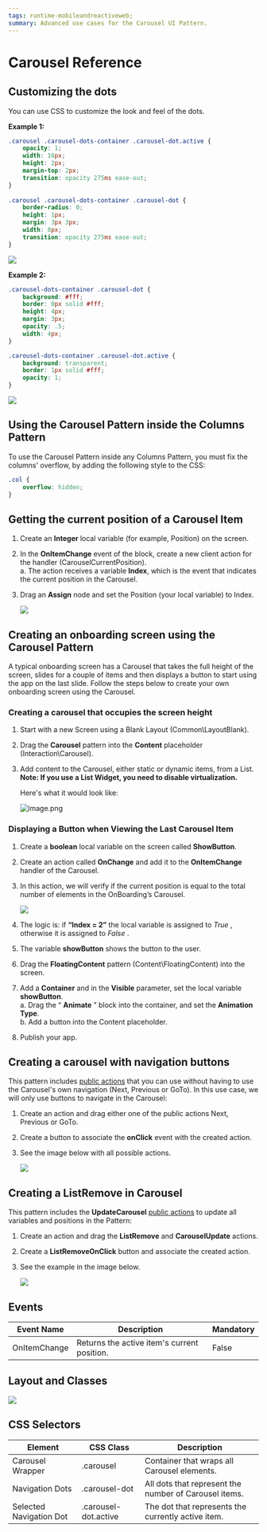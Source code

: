 ```yaml
---
tags: runtime-mobileandreactiveweb;
summary: Advanced use cases for the Carousel UI Pattern. 
---
```


# Carousel Reference

## Customizing the dots

You can use CSS to customize the look and feel of the dots.

**Example 1:**
  
```css
.carousel .carousel-dots-container .carousel-dot.active {
    opacity: 1;
    width: 16px;
    height: 2px;
    margin-top: 2px;
    transition: opacity 275ms ease-out;
}
    
.carousel .carousel-dots-container .carousel-dot {
    border-radius: 0;
    height: 1px;
    margin: 3px 3px;
    width: 8px;
    transition: opacity 275ms ease-out;
}
```

![](images/carousel-1-ss.png)

**Example 2:**
   
```css
.carousel-dots-container .carousel-dot {
    background: #fff;
    border: 0px solid #fff;
    height: 4px;
    margin: 3px;
    opacity: .5;
    width: 4px;
}

.carousel-dots-container .carousel-dot.active {
    background: transparent;
    border: 1px solid #fff;
    opacity: 1;
}
```

![](images/carousel-2-ss.png)

## Using the Carousel Pattern inside the Columns Pattern

To use the Carousel Pattern inside any Columns Pattern, you must fix the columns' overflow, by adding the following style to the CSS:
   
```css
.col {
    overflow: hidden;
}
```

## Getting the current position of a Carousel Item

1. Create an **Integer** local variable (for example, Position) on the screen. 

1. In the **OnItemChange** event of the block, create a new client action for the handler (CarouselCurrentPosition).   
    a. The action receives a variable **Index**, which is the event that indicates the current position in the Carousel.

1. Drag an **Assign** node and set the Position (your local variable) to Index. 

    ![](images/carousel-3-ss.png)

## Creating an onboarding screen using the Carousel Pattern

A typical onboarding screen has a Carousel that takes the full height of the screen, slides for a couple of items and then displays a button to start using the app on the last slide. Follow the steps below to create your own onboarding screen using the Carousel.

### Creating a carousel that occupies the screen height

1. Start with a new Screen using a Blank Layout (Common\LayoutBlank).

1. Drag the **Carousel** pattern into the **Content** placeholder
(Interaction\Carousel).

1. Add content to the Carousel, either static or dynamic items, from a List.  
**Note: If you use a List Widget, you need to disable virtualization.**

    Here's what it would look like:

    ![image.png](images/carousel-4-ss.png) 

### Displaying a Button when Viewing the Last Carousel Item

1. Create a **boolean** local variable on the screen called **ShowButton**.

1. Create an action called **OnChange** and add it to the **OnItemChange**
handler of the Carousel.

1. In this action, we will verify if the current position is equal to the
total number of elements in the OnBoarding’s Carousel.

    ![](images/carousel-5-ss.png)

1. The logic is: if **“Index = 2”** the local variable is assigned to _True_
, otherwise it is assigned to _False_ .
1. The variable **showButton** shows the button to the user.

1. Drag the **FloatingContent** pattern (Content\FloatingContent) into the
screen.

1. Add a **Container** and in the **Visible** parameter, set the local
variable **showButton**.  
a. Drag the “ **Animate** ” block into the container, and set the **Animation
Type**.  
b. Add a button into the Content placeholder.  
  
1. Publish your app.

## Creating a carousel with navigation buttons

This pattern includes [public actions](../../../develop/ui/patterns/mobile/public-actions.md) that you can use without having to use the Carousel's own
navigation (Next, Previous or GoTo). In this use case, we will only use
buttons to navigate in the Carousel:

1. Create an action and drag either one of the public actions Next, Previous
or GoTo.

1. Create a button to associate the **onClick** event with the created
action.

1. See the image below with all possible actions.

    ![](images/carousel-6-ss.png)

## Creating a ListRemove in Carousel

This pattern includes the **UpdateCarousel** [public actions](../../../develop/ui/patterns/mobile/public-actions.md) to update all variables and positions in the Pattern:

1. Create an action and drag the **ListRemove** and **CarouselUpdate**
actions.

1. Create a **ListRemoveOnClick** button and associate the created action.

1. See the example in the image below.

    ![](images/carousel-7-ss.png)

## Events

**Event Name** |  **Description** |  **Mandatory**  
---|---|---  
 OnItemChange  |  Returns the active item's current position.  |  False  
  
## Layout and Classes

![](images/carousel-8-diag.png)

## CSS Selectors

**Element** |  **CSS Class** |  **Description**  
---|---|---  
Carousel Wrapper  |  .carousel  |  Container that wraps all Carousel elements.  
 Navigation Dots  |  .carousel-dot  |  All dots that represent the number of Carousel items.  
 Selected Navigation Dot  |  .carousel-dot.active  |  The dot that represents the currently active item.  
